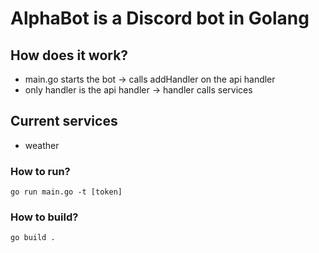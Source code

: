 # AlphaBot is a Discord bot in Golang

## How does it work?
* main.go starts the bot -> calls addHandler on the api handler
* only handler is the api handler -> handler calls services

## Current services
* weather

### How to run?
`go run main.go -t [token]`

### How to build?
`go build .`